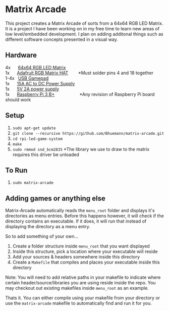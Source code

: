 Matrix Arcade
=============
This project creates a Matrix Arcade of sorts from a 64x64 RGB LED Matrix.  It is a project I have been working on in my free time to learn new areas of low level/embedded development. I plan on adding additonal things such as different software concepts presented in a visual way. 

Hardware  
--------
4x &nbsp; &nbsp; &nbsp;[64x64 RGB LED Matrix](https://www.adafruit.com/product/1484)  
1x &nbsp; &nbsp; &nbsp;[Adafruit RGB Matrix HAT](https://www.adafruit.com/product/2345)&nbsp; &nbsp; &nbsp; &nbsp;  *Must solder pins 4 and 18 together  
1-4x &nbsp; [USB Gamepad](https://www.amazon.com/Buffalo-iBuffalo-Classic-USB-Gamepad/dp/B002B9XB0E/ref=sr_1_2?keywords=ibuffalo+snes+controller&qid=1555696140&s=gateway&sr=8-2)  
1x &nbsp; &nbsp; &nbsp;[15A AC to DC Power Supply ](https://www.amazon.com/gp/product/B01LXN7MN3/ref=ppx_yo_dt_b_search_asin_title?ie=UTF8&psc=1)  
1x &nbsp; &nbsp; &nbsp;[5V 2A power supply](https://www.adafruit.com/product/276)  
1x &nbsp; &nbsp; &nbsp;[Raspberry Pi 3 B+](https://www.adafruit.com/product/3775)&nbsp; &nbsp; &nbsp; &nbsp; &nbsp; &nbsp; &nbsp; &nbsp; &nbsp; &nbsp; *Any revision of Raspberry Pi board should work  

Setup  
-----
1. `sudo apt-get update`
2. `git clone --recursive https://github.com/Bhuemann/matrix-arcade.git`  
3. `cd rpi-led-game-system`  
4. `make`  
5. `sudo rmmod snd_bcm2835` *The library we use to draw to the matrix requires this driver be unloaded  

To Run  
-------
1. `sudo matrix-arcade`  

Adding games or anything else
-----------------------------
Matrix-Arcade automatically reads the `menu_root` folder and displays it's directories as menu entries. 
Before this happens however, it will check if the directory contains an executable. If it does, it will run that
instead of displaying the directory as a menu entry.

So to add something of your own...
1. Create a folder structure inside `menu_root` that you want displayed
2. Inside this structure, pick a location where your executable will reside
3. Add your sources & headers somewhere inside this directory
4. Create a `Makefile` that compiles and places your executable inside this directory

Note: You will need to add relative paths in your makefile to indicate where certain header/source/libraries you are using reside inside the repo. You may checkout out existing makefiles inside `menu_root` as an example.

Thats it. You can either compile using your makefile from your directory or use the `matrix-arcade` makefile to automatically find and run it for you.
